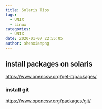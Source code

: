 ```yaml
---
title: Solaris Tips
tags:
  - UNIX
  - Linux
categories:
  - UNIX
date: 2020-01-07 22:55:05
author: shenxianpng
---
```


## install packages on solaris 

https://www.opencsw.org/get-it/packages/

### install git

https://www.opencsw.org/packages/git/
